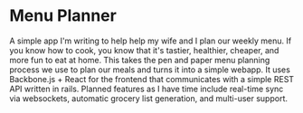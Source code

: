 # Menu Planner

A simple app I'm writing to help help my wife and I plan our weekly menu. If you know how to cook, you know that it's tastier, healthier, cheaper, and more fun to eat at home. This takes the pen and paper menu planning process we use to plan our meals and turns it into a simple webapp. It uses Backbone.js + React for the frontend that communicates with a simple REST API written in rails. Planned features as I have time include real-time sync via websockets, automatic grocery list generation, and multi-user support.
